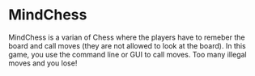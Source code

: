 # MindChess
MindChess is a varian of Chess where the players have to remeber the board and call moves (they are not allowed to look at the board). In this game, you use the command line or GUI to call moves. Too many illegal moves and you lose!
